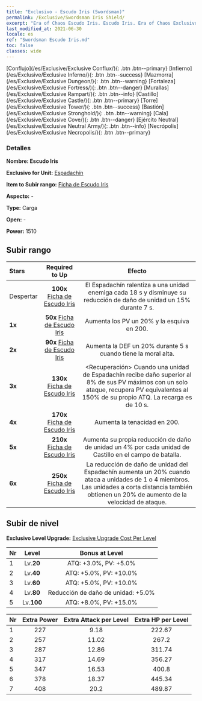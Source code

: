 ```yaml
---
title: "Exclusivo - Escudo Iris (Swordsman)"
permalink: /Exclusive/Swordsman Iris Shield/
excerpt: "Era of Chaos Escudo Iris. Escudo Iris. Era of Chaos Exclusivo Escudo Iris. Espadachín Exclusivo."
last_modified_at: 2021-06-30
locale: es
ref: "Swordsman Escudo Iris.md"
toc: false
classes: wide
---
```

 [Conflujo](/es/Exclusive/Exclusive Conflux/){: .btn .btn--primary} [Infierno](/es/Exclusive/Exclusive Inferno/){: .btn .btn--success} [Mazmorra](/es/Exclusive/Exclusive Dungeon/){: .btn .btn--warning} [Fortaleza](/es/Exclusive/Exclusive Fortress/){: .btn .btn--danger} [Murallas](/es/Exclusive/Exclusive Rampart/){: .btn .btn--info} [Castillo](/es/Exclusive/Exclusive Castle/){: .btn .btn--primary} [Torre](/es/Exclusive/Exclusive Tower/){: .btn .btn--success} [Bastión](/es/Exclusive/Exclusive Stronghold/){: .btn .btn--warning} [Cala](/es/Exclusive/Exclusive Cove/){: .btn .btn--danger} [Ejército Neutral](/es/Exclusive/Exclusive Neutral Army/){: .btn .btn--info} [Necrópolis](/es/Exclusive/Exclusive Necropolis/){: .btn .btn--primary} 

### Detalles
 **Nombre: Escudo Iris** 

 **Exclusivo for Unit:** [Espadachín](/es/units/Swordsman/) 

 **Item to Subir rango:** [Ficha de Escudo Iris](/ItemsES/con_913/)

 **Aspecto:** -

 **Type:** Carga

 **Open:** -

 **Power:** 1510

## Subir rango

  |     Stars    |  Required to Up | Efecto |
  |:-------------|:---------------:|:---------------:|
  |  Despertar  | **100x** [Ficha de Escudo Iris](/ItemsES/con_913/) | <Rompeescudos> El Espadachín ralentiza a una unidad enemiga cada 18 s y disminuye su reducción de daño de unidad un 15% durante 7 s. |
  | **1x** <i class="fas fa-star"/> | **50x** [Ficha de Escudo Iris](/ItemsES/con_913/) | Aumenta los PV un 20% y la esquiva en 200. |
  | **2x** <i class="fas fa-star"/> | **90x** [Ficha de Escudo Iris](/ItemsES/con_913/) | Aumenta la DEF un 20% durante 5 s cuando tiene la moral alta. |
  | **3x** <i class="fas fa-star"/> | **130x** [Ficha de Escudo Iris](/ItemsES/con_913/) | <Recuperación> Cuando una unidad de Espadachín recibe daño superior al 8% de sus PV máximos con un solo ataque, recupera PV equivalentes al 150% de su propio ATQ. La recarga es de 10 s. |
  | **4x** <i class="fas fa-star"/> | **170x** [Ficha de Escudo Iris](/ItemsES/con_913/) | Aumenta la tenacidad en 200. |
  | **5x** <i class="fas fa-star"/> | **210x** [Ficha de Escudo Iris](/ItemsES/con_913/) | Aumenta su propia reducción de daño de unidad un 4% por cada unidad de Castillo en el campo de batalla. |
  | **6x** <i class="fas fa-star"/> | **250x** [Ficha de Escudo Iris](/ItemsES/con_913/) | <Matanza de Dragones> La reducción de daño de unidad del Espadachín aumenta un 20% cuando ataca a unidades de 1 o 4 miembros. Las unidades a corta distancia también obtienen un 20% de aumento de la velocidad de ataque. |


## Subir de nivel
 **Exclusivo Level Upgrade:** [Exclusive Upgrade Cost Per Level](/Exclusive/ExclusiveUpgradeCostPerLevel/)

  |  Nr  |   Level  | Bonus at Level |
  |:-----|:--------:|:--------------:|
  | 1 | Lv.**20** | ATQ: +3.0%, PV: +5.0% |
  | 2 | Lv.**40** | ATQ: +5.0%, PV: +10.0% |
  | 3 | Lv.**60** | ATQ: +5.0%, PV: +10.0% |
  | 4 | Lv.**80** | Reducción de daño de unidad: +5.0% |
  | 5 | Lv.**100** | ATQ: +8.0%, PV: +15.0% |


  |  Nr  |  Extra Power | Extra Attack per Level | Extra HP per Level |
  |:-----|:--------:|:--------:|:--------:|
  | 1 | 227 | 9.18 | 222.67 |
  | 2 | 257 | 11.02 | 267.2 |
  | 3 | 287 | 12.86 | 311.74 |
  | 4 | 317 | 14.69 | 356.27 |
  | 5 | 347 | 16.53 | 400.8 |
  | 6 | 378 | 18.37 | 445.34 |
  | 7 | 408 | 20.2 | 489.87 |



